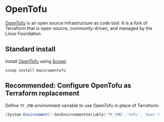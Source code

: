 # OpenTofu

[OpenTofu](https://opentofu.org/) is an open source infrastructure as code tool.
It is a fork of Terraform that is open-source, community-driven, and managed by the Linux Foundation.

## Standard install

Install [OpenTofu](https://opentofu.org/) using [Scoop](scoop.md):

```shell
scoop install main/opentofu
```

## Recommended: Configure OpenTofu as Terraform replacement

Define `TF_CMD` environment variable to use OpenTofu in place of Terraform:

```powershell
[System.Environment]::SetEnvironmentVariable('TF_CMD','tofu', 'User')
```
